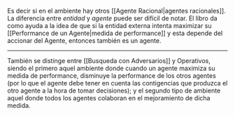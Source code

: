 Es decir si en el ambiente hay otros [[Agente Racional|agentes racionales]]. La diferencia entre *entidad* y *agente* puede ser difícil de notar.
El libro da como ayuda a la idea de que si la entidad externa intenta maximizar su [[Performance de un Agente|medida de performance]] y esta depende del accionar del Agente, entonces también es un agente.
***
También se distinge entre [[Busqueda con Adversarios]] y Operativos, siendo el primero aquel ambiente donde cuando un agente maximiza su medida de performance, disminuye la performance de los otros agentes (por lo que el agente debe tener en cuenta las contigencias que produzca el otro agente a la hora de tomar decisiones); y el segundo tipo de ambiente aquel donde todos los agentes colaboran en el mejoramiento de dicha medida.